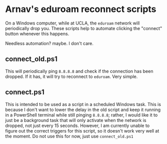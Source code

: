 # Arnav's eduroam reconnect scripts
On a Windows computer, while at UCLA, the `eduroam` network will periodically drop you. These scripts help to automate clicking the "connect" button whenever this happens.

Needless automation? maybe. I don't care.

## connect_old.ps1
This will periodically ping `8.8.8.8` and check if the connection has been dropped. If it has, it will try to reconnect to `eduroam`. Very simple.

## connect.ps1
This is intended to be used as a script in a scheduled Windows task. This is because I don't want to lower the delay in the old script and keep it running in a PowerShell terminal while still pinging `8.8.8.8`; rather, I would like it to just be a background task that will only activate when the network is dropped, not just every 15 seconds. However, I am currently unable to figure out the correct triggers for this script, so it doesn't work very well at the moment. Do not use this for now, just use `connect_old.ps1`
